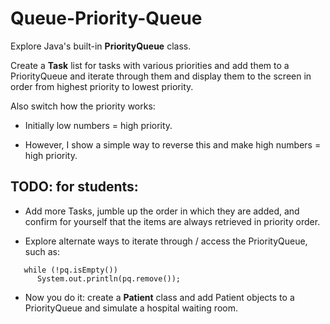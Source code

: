 # Queue-Priority-Queue

Explore Java's built-in **PriorityQueue** class.

Create a **Task** list for tasks with various priorities and add them to a PriorityQueue and iterate through them and display them to the screen in order from highest priority to lowest priority.

Also switch how the priority works:

* Initially low numbers = high priority.

* However, I show a simple way to reverse this and make high numbers = high priority.


## TODO: for students:

* Add more Tasks, jumble up the order in which they are added, and confirm for yourself that the items are always retrieved in priority order.

* Explore alternate ways to iterate through / access the PriorityQueue, such as:
```
   while (!pq.isEmpty())
      System.out.println(pq.remove());
```

* Now you do it: create a **Patient** class and add Patient objects to a PriorityQueue and simulate a hospital waiting room.

